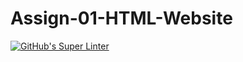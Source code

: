 # Assign-01-HTML-Website
[![GitHub's Super Linter](https://github.com/Messi-Sui/Assign-01-HTML-Website/workflows/GitHub's%20Super%20Linter/badge.svg)](https://github.com/Messi-Sui/Assign-01-HTML-Website/actions)